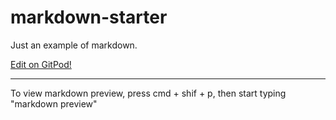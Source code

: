 # markdown-starter

Just an example of markdown.

[Edit on GitPod!](https://gitpod.io/#https://github.com/anglinb/markdown-starter)

--- 


To view markdown preview, press cmd + shif + p, then start typing "markdown preview" 

